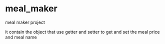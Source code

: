 # meal_maker
meal maker project

it contain the object that use getter and setter to get and set the meal price and meal name